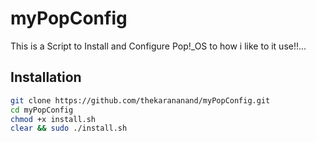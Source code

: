 # myPopConfig
This is a Script to Install and Configure Pop!_OS to how i like to it use!!...

## Installation

```sh
git clone https://github.com/thekarananand/myPopConfig.git
cd myPopConfig
chmod +x install.sh
clear && sudo ./install.sh
```
